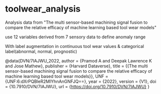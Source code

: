 # toolwear_analysis

Analysis data from "The multi sensor-based machining signal fusion to compare the relative efficacy of machine learning based tool wear models"

use 12 variables derived from 7 sensory data to define anomaly range

With label augmentation in continuous tool wear values & categorical label(abnormal, normal, prognostic)



@data{DVN/7IAJWU_2022,
author = {Pramod A and Deepak Lawrence K and Jose Mathew},
publisher = {Harvard Dataverse},
title = {{The multi sensor-based machining signal fusion to compare the relative efficacy of machine learning based tool wear models}},
UNF = {UNF:6:dXrPQBleR2MIYhnAnGNFJQ==},
year = {2022},
version = {V1},
doi = {10.7910/DVN/7IAJWU},
url = {https://doi.org/10.7910/DVN/7IAJWU}
}
